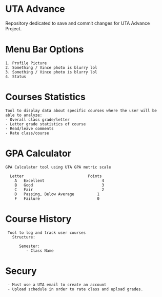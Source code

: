 # UTA Advance
Repository dedicated to save and commit changes for UTA Advance Project.

  
  # Menu Bar Options
    1. Profile Picture
    2. Something / Vince photo is blurry lol
    3. Something / Vince photo is blurry lol
    4. Status
    
  # Courses Statistics
    Tool to display data about specific courses where the user will be able to analyze:
    - Overall class grade/letter
    - Letter grade statistics of course
    - Read/leave comments
    - Rate class/course

  # GPA Calculator
    GPA Calculator tool using UTA GPA metric scale
    
      Letter                            Points
        A	Excellent	                      4
        B	Good	                          3
        C	Fair	                          2
        D	Passing, Below Average	        1
        F	Failure	                        0
          
   # Course History
     Tool to log and track user courses
       Structure:

          Semester:
             - Class Name
   
   # Secury
     - Must use a UTA email to create an account
     - Upload schedule in order to rate class and upload grades.
     
     
     
    
